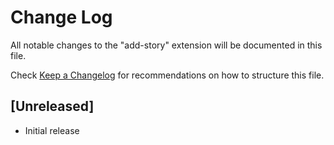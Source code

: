 # Change Log

All notable changes to the "add-story" extension will be documented in this file.

Check [Keep a Changelog](http://keepachangelog.com/) for recommendations on how to structure this file.

## [Unreleased]

- Initial release